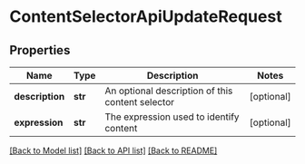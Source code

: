 # ContentSelectorApiUpdateRequest

## Properties

| Name            | Type    | Description                                      | Notes      |
| --------------- | ------- | ------------------------------------------------ | ---------- |
| **description** | **str** | An optional description of this content selector | [optional] |
| **expression**  | **str** | The expression used to identify content          | [optional] |

[[Back to Model list]](../README.md#documentation-for-models) [[Back to API list]](../README.md#documentation-for-api-endpoints) [[Back to README]](../README.md)

